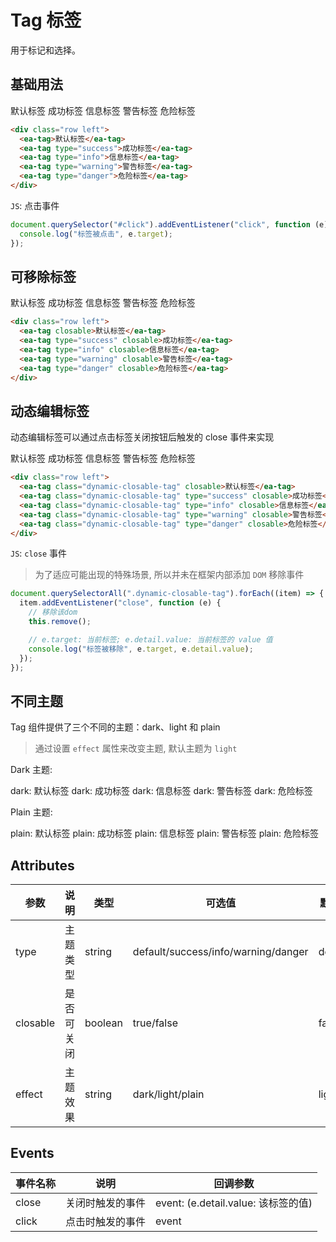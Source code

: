 <script setup>
import { onMounted } from 'vue'

onMounted(() => {
    import('../index.js')
    import('./index.scss')
    
    document.querySelectorAll(".dynamic-closable-tag").forEach(item => {
        item.addEventListener("close", function (e) {
            this.remove();
            console.log('标签被移除', e.target, e.detail.value);
        })
    })

    document.querySelector("#click").addEventListener("click", function (e) {
        console.log('标签被点击', e.target);
    })
})
</script>

# Tag 标签

用于标记和选择。

## 基础用法

<div class="row left">
    <ea-tag id="click">默认标签</ea-tag>
    <ea-tag type="success">成功标签</ea-tag>
    <ea-tag type="info">信息标签</ea-tag>
    <ea-tag type="warning">警告标签</ea-tag>
    <ea-tag type="danger">危险标签</ea-tag>
</div>

```html
<div class="row left">
  <ea-tag>默认标签</ea-tag>
  <ea-tag type="success">成功标签</ea-tag>
  <ea-tag type="info">信息标签</ea-tag>
  <ea-tag type="warning">警告标签</ea-tag>
  <ea-tag type="danger">危险标签</ea-tag>
</div>
```

`JS`: 点击事件

```js
document.querySelector("#click").addEventListener("click", function (e) {
  console.log("标签被点击", e.target);
});
```

## 可移除标签

<div class="row left">
    <ea-tag closable>默认标签</ea-tag>
    <ea-tag type="success" closable>成功标签</ea-tag>
    <ea-tag type="info" closable>信息标签</ea-tag>
    <ea-tag type="warning" closable>警告标签</ea-tag>
    <ea-tag type="danger" closable>危险标签</ea-tag>
</div>

```html
<div class="row left">
  <ea-tag closable>默认标签</ea-tag>
  <ea-tag type="success" closable>成功标签</ea-tag>
  <ea-tag type="info" closable>信息标签</ea-tag>
  <ea-tag type="warning" closable>警告标签</ea-tag>
  <ea-tag type="danger" closable>危险标签</ea-tag>
</div>
```

## 动态编辑标签

动态编辑标签可以通过点击标签关闭按钮后触发的 close 事件来实现

<div class="row left">
    <ea-tag class="dynamic-closable-tag" closable>默认标签</ea-tag>
    <ea-tag class="dynamic-closable-tag" type="success" closable>成功标签</ea-tag>
    <ea-tag class="dynamic-closable-tag" type="info" closable>信息标签</ea-tag>
    <ea-tag class="dynamic-closable-tag" type="warning" closable>警告标签</ea-tag>
    <ea-tag class="dynamic-closable-tag" type="danger" closable>危险标签</ea-tag>
</div>

```html
<div class="row left">
  <ea-tag class="dynamic-closable-tag" closable>默认标签</ea-tag>
  <ea-tag class="dynamic-closable-tag" type="success" closable>成功标签</ea-tag>
  <ea-tag class="dynamic-closable-tag" type="info" closable>信息标签</ea-tag>
  <ea-tag class="dynamic-closable-tag" type="warning" closable>警告标签</ea-tag>
  <ea-tag class="dynamic-closable-tag" type="danger" closable>危险标签</ea-tag>
</div>
```

`JS`: `close` 事件

> 为了适应可能出现的特殊场景, 所以并未在框架内部添加 `DOM` 移除事件

```js
document.querySelectorAll(".dynamic-closable-tag").forEach((item) => {
  item.addEventListener("close", function (e) {
    // 移除该dom
    this.remove();

    // e.target: 当前标签; e.detail.value: 当前标签的 value 值
    console.log("标签被移除", e.target, e.detail.value);
  });
});
```

<!-- ## 不同尺寸

Tag 组件提供除了默认值以外的三种尺寸，可以在不同场景下选择合适的按钮尺寸。 -->

## 不同主题

Tag 组件提供了三个不同的主题：dark、light 和 plain

> 通过设置 `effect` 属性来改变主题, 默认主题为 `light`

Dark 主题:

<div class="row left">
    <ea-tag effect="dark">dark: 默认标签</ea-tag>
    <ea-tag effect="dark" type="success">dark: 成功标签</ea-tag>
    <ea-tag effect="dark" type="info">dark: 信息标签</ea-tag>
    <ea-tag effect="dark" type="warning">dark: 警告标签</ea-tag>
    <ea-tag effect="dark" type="danger">dark: 危险标签</ea-tag>
</div>

Plain 主题:

<div class="row left">
    <ea-tag effect="plain">plain: 默认标签</ea-tag>
    <ea-tag effect="plain" type="success">plain: 成功标签</ea-tag>
    <ea-tag effect="plain" type="info">plain: 信息标签</ea-tag>
    <ea-tag effect="plain" type="warning">plain: 警告标签</ea-tag>
    <ea-tag effect="plain" type="danger">plain: 危险标签</ea-tag>
</div>

## Attributes

| 参数     | 说明       | 类型    | 可选值                              | 默认值  |
| -------- | ---------- | ------- | ----------------------------------- | ------- |
| type     | 主题类型   | string  | default/success/info/warning/danger | default |
| closable | 是否可关闭 | boolean | true/false                          | false   |
| effect   | 主题效果   | string  | dark/light/plain                    | light   |

## Events

| 事件名称 | 说明             | 回调参数                            |
| -------- | ---------------- | ----------------------------------- |
| close    | 关闭时触发的事件 | event: (e.detail.value: 该标签的值) |
| click    | 点击时触发的事件 | event                               |
